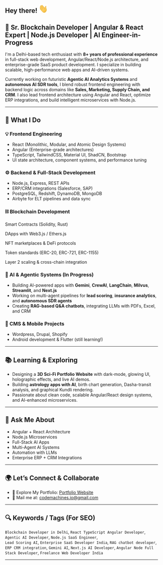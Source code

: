 <h2> Hey there! 
  <img src="https://raw.githubusercontent.com/ABSphreak/ABSphreak/master/gifs/Hi.gif" width="30px" alt="Waving hand"> 
</h2>


## 👋 Sr. Blockchain Developer | Angular & React Expert | Node.js Developer | AI Engineer-in-Progress

I'm a Delhi-based tech enthusiast with **8+ years of professional experience** in full-stack web development, Angular/React/Node.js architecture, and enterprise-grade SaaS product development. I specialize in building scalable, high-performance web apps and AI-driven systems.

Currently working on futuristic **Agentic AI Analytics Systems** and **autonomous AI SDR tools**, I blend robust frontend engineering with backend logic across domains like **Sales, Marketing, Supply Chain, and CRM**. I also lead frontend architecture using Angular and React, optimize ERP integrations, and build intelligent microservices with Node.js.

---

## 🚀 What I Do

### 💡 Frontend Engineering
- React (Monolithic, Modular, and Atomic Design Systems)
- Angular (Enterprise-grade architectures)
- TypeScript, TailwindCSS, Material UI, ShadCN, Bootstrap
- UI state architecture, component systems, and performance tuning

### ⚙️ Backend & Full-Stack Development
- Node.js, Express, REST APIs
- ERP/CRM integrations (Salesforce, SAP)
- PostgreSQL, Redshift, DynamoDB, MongoDB
- Airbyte for ELT pipelines and data sync

### ⛓️ Blockchain Development

  Smart Contracts (Solidity, Rust)

  DApps with Web3.js / Ethers.js

  NFT marketplaces & DeFi protocols

  Token standards (ERC-20, ERC-721, ERC-1155)

  Layer 2 scaling & cross-chain integration

### 🧠 AI & Agentic Systems (In Progress)
- Building AI-powered apps with **Gemini**, **CrewAI**, **LangChain**, **Milvus**, **Streamlit**, and **Next.js**
- Working on multi-agent pipelines for **lead scoring**, **insurance analytics**, and **autonomous SDR agents**
- Creating **RAG-based Q&A chatbots**, integrating LLMs with PDFs, Excel, and CRM

### 🧩 CMS & Mobile Projects
- Wordpress, Drupal, Shopify
- Android development & Flutter (still learning!)

---

## 📚 Learning & Exploring
- Designing a **3D Sci-Fi Portfolio Website** with dark-mode, glowing UI, holographic effects, and live AI demos.
- Building **astrology apps with AI**, birth chart generation, Dasha-transit analysis, and graphical Kundli rendering.
- Passionate about clean code, scalable Angular/React design systems, and AI-enhanced microservices.

---

## 💬 Ask Me About
- Angular + React Architecture  
- Node.js Microservices  
- Full-Stack AI Apps  
- Multi-Agent AI Systems  
- Automation with LLMs  
- Enterprise ERP + CRM Integrations

---

## 🌍 Let’s Connect & Collaborate
- 💼 Explore My Portfolio: [Portfolio Website](https://codemachine.netlify.app/)
- 📨 Mail me at: codemachines.io@gmail.com

---

## 🔍 Keywords / Tags (For SEO)
`Blockchain Developer in Delhi`, `React TypeScript Angular Developer`, `Agentic AI Developer`, `Node.js SaaS Engineer`,  
`Lead Scoring AI`, `Enterprise SaaS Developer India`, `RAG chatbot developer`, `ERP CRM integration`, `Gemini AI`, `Next.js AI Developer`, `Angular Node Full Stack Developer`, `Freelance Web Developer India`

---

